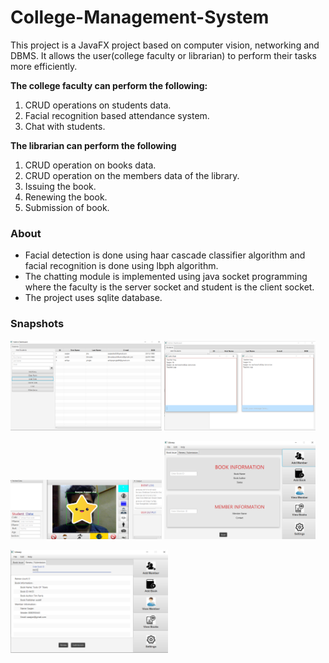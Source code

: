 # College-Management-System

This project is a JavaFX project based on computer vision, networking and DBMS. It allows the user(college faculty or librarian) to perform their tasks more efficiently. 

**The college faculty can perform the following:**
1. CRUD operations on students data.
2. Facial recognition based attendance system.
3. Chat with students.

**The librarian can perform the following**
1. CRUD operation on books data.
2. CRUD operation on the members data of the library.
3. Issuing the book.
4. Renewing the book.
5. Submission of book.

### About

* Facial detection is done using haar cascade classifier algorithm and facial recognition is done using lbph algorithm.
* The chatting module is implemented using java socket programming where the faculty is the server socket and student is the client socket.
* The project uses sqlite database.

### Snapshots

<img src="img/admin.png" width=48%>     <img src="img/Chat.png" width=48%>

<img src="img/face.png" width=48%>      <img src="img/library.png" width=48%>

<img src="img/issue.png" width=50%>
